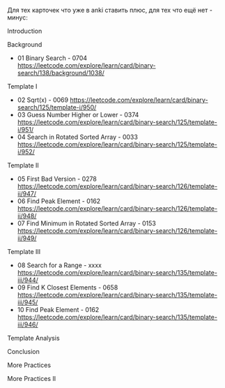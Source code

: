 Для тех карточек что уже в anki ставить плюс, для тех что ещё нет - минус:

Introduction

Background

- 01 Binary Search - 0704 https://leetcode.com/explore/learn/card/binary-search/138/background/1038/

Template I

- 02 Sqrt(x) - 0069 https://leetcode.com/explore/learn/card/binary-search/125/template-i/950/
- 03 Guess Number Higher or Lower - 0374 https://leetcode.com/explore/learn/card/binary-search/125/template-i/951/
- 04 Search in Rotated Sorted Array - 0033 https://leetcode.com/explore/learn/card/binary-search/125/template-i/952/

Template II

- 05 First Bad Version - 0278 https://leetcode.com/explore/learn/card/binary-search/126/template-ii/947/
- 06 Find Peak Element - 0162 https://leetcode.com/explore/learn/card/binary-search/126/template-ii/948/
- 07 Find Minimum in Rotated Sorted Array - 0153 https://leetcode.com/explore/learn/card/binary-search/126/template-ii/949/

Template III

- 08 Search for a Range - xxxx https://leetcode.com/explore/learn/card/binary-search/135/template-iii/944/
- 09 Find K Closest Elements - 0658 https://leetcode.com/explore/learn/card/binary-search/135/template-iii/945/
- 10 Find Peak Element - 0162 https://leetcode.com/explore/learn/card/binary-search/135/template-iii/946/

Template Analysis

Conclusion

More Practices

More Practices II

